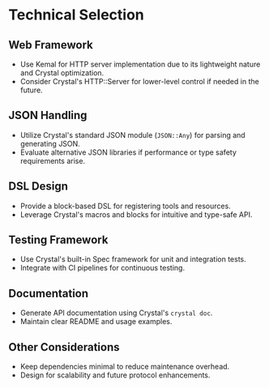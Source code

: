 # Technical Selection

## Web Framework
- Use Kemal for HTTP server implementation due to its lightweight nature and Crystal optimization.
- Consider Crystal's HTTP::Server for lower-level control if needed in the future.

## JSON Handling
- Utilize Crystal's standard JSON module (`JSON::Any`) for parsing and generating JSON.
- Evaluate alternative JSON libraries if performance or type safety requirements arise.

## DSL Design
- Provide a block-based DSL for registering tools and resources.
- Leverage Crystal's macros and blocks for intuitive and type-safe API.

## Testing Framework
- Use Crystal's built-in Spec framework for unit and integration tests.
- Integrate with CI pipelines for continuous testing.

## Documentation
- Generate API documentation using Crystal's `crystal doc`.
- Maintain clear README and usage examples.

## Other Considerations
- Keep dependencies minimal to reduce maintenance overhead.
- Design for scalability and future protocol enhancements.
